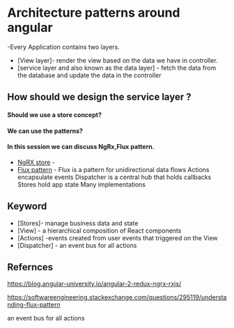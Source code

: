 
# Architecture patterns around angular

-Every Application contains two layers. 

- [View layer]- render the view based on the data we have in controller.
- [service layer and also known as the data layer] - fetch the data from the database and update the data in the controller  


## How should we design the service layer ?

#### Should we use a store concept?

#### We can use the patterns?

#### In this session we can discuss NgRx,Flux pattern.

  - [NgRX store](https://github.com/evoluzin342/ngrx) - 
  - [Flux pattern](https://github.com/evoluzin342/Flux-pattern) - Flux is a pattern for unidirectional data flows Actions encapsulate events Dispatcher is a central hub that holds callbacks Stores hold app state Many implementations
  
## Keyword

- [Stores]- manage business data and state  
- [View] - a hierarchical composition of React components   
- [Actions] -events created from user events that triggered on the View  
- [Dispatcher] - an event bus for all actions

## Refernces

https://blog.angular-university.io/angular-2-redux-ngrx-rxjs/

https://softwareengineering.stackexchange.com/questions/295119/understanding-flux-pattern


an event bus for all actions
